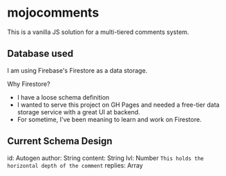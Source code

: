 # mojocomments

This is a vanilla JS solution for a multi-tiered comments system.

## Database used
 I am using Firebase's Firestore as a data storage.

 Why Firestore?
 - I have a loose schema definition
 - I wanted to serve this project on GH Pages and needed a free-tier data storage service with a great UI at backend.
 - For sometime, I've been meaning to learn and work on Firestore.

 ## Current Schema Design

 id: Autogen
 author: String
 content: String
 lvl: Number    `This holds the horizontal depth of the comment`
 replies: Array<DocumentReference>



